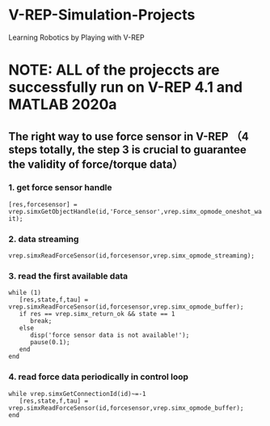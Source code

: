 # V-REP-Simulation-Projects
Learning Robotics by Playing with V-REP
# NOTE: ALL of the projeccts are successfully run on V-REP 4.1 and MATLAB 2020a 
## The right way to use force sensor in V-REP （4 steps totally, the step 3 is crucial to guarantee the validity of force/torque data）
### 1. get force sensor handle  
`[res,forcesensor] = vrep.simxGetObjectHandle(id,'Force_sensor',vrep.simx_opmode_oneshot_wait);`
### 2. data streaming  
`vrep.simxReadForceSensor(id,forcesensor,vrep.simx_opmode_streaming);`
### 3. read the first available data  
```
while (1)  
   [res,state,f,tau] = vrep.simxReadForceSensor(id,forcesensor,vrep.simx_opmode_buffer);
   if res == vrep.simx_return_ok && state == 1
      break;
   else
      disp('force sensor data is not available!');
      pause(0.1);
   end
end
```
### 4. read force data periodically in control loop  
```
while vrep.simxGetConnectionId(id)~=-1
   [res,state,f,tau] = vrep.simxReadForceSensor(id,forcesensor,vrep.simx_opmode_buffer);
end
```
